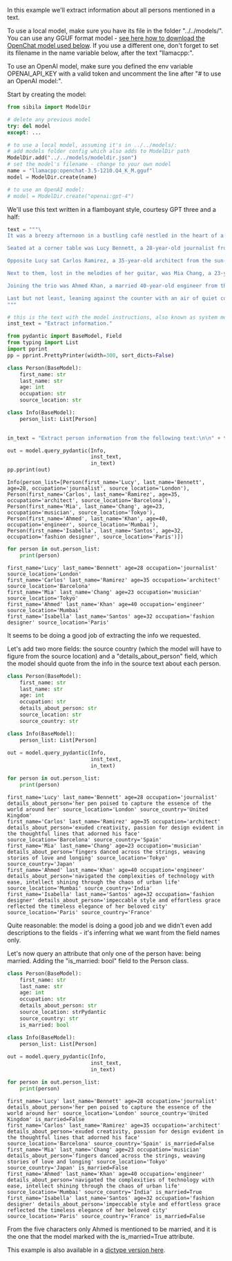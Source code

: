 In this example we'll extract information about all persons mentioned in a text.

To use a local model, make sure you have its file in the folder "../../models/". You can use any GGUF format model - [see here how to download the OpenChat model used below](../setup_local_models/readme.md#setup-local-models). If you use a different one, don't forget to set its filename in the name variable below, after the text "llamacpp:".

To use an OpenAI model, make sure you defined the env variable OPENAI_API_KEY with a valid token and uncomment the line after "# to use an OpenAI model:".

Start by creating the model:


```python
from sibila import ModelDir

# delete any previous model
try: del model
except: ...

# to use a local model, assuming it's in ../../models/:
# add models folder config which also adds to ModelDir path
ModelDir.add("../../models/modeldir.json")
# set the model's filename - change to your own model
name = "llamacpp:openchat-3.5-1210.Q4_K_M.gguf"
model = ModelDir.create(name)

# to use an OpenAI model:
# model = ModelDir.create("openai:gpt-4")
```

We'll use this text written in a flamboyant style, courtesy GPT three and a half:


```python
text = """\
It was a breezy afternoon in a bustling café nestled in the heart of a vibrant city. Five strangers found themselves drawn together by the aromatic allure of freshly brewed coffee and the promise of engaging conversation.

Seated at a corner table was Lucy Bennett, a 28-year-old journalist from London, her pen poised to capture the essence of the world around her. Her eyes sparkled with curiosity, mirroring the dynamic energy of her beloved city.

Opposite Lucy sat Carlos Ramirez, a 35-year-old architect from the sun-kissed streets of Barcelona. With a sketchbook in hand, he exuded creativity, his passion for design evident in the thoughtful lines that adorned his face.

Next to them, lost in the melodies of her guitar, was Mia Chang, a 23-year-old musician from the bustling streets of Tokyo. Her fingers danced across the strings, weaving stories of love and longing, echoing the rhythm of her vibrant city.

Joining the trio was Ahmed Khan, a married 40-year-old engineer from the bustling metropolis of Mumbai. With a laptop at his side, he navigated the complexities of technology with ease, his intellect shining through the chaos of urban life.

Last but not least, leaning against the counter with an air of quiet confidence, was Isabella Santos, a 32-year-old fashion designer from the romantic streets of Paris. Her impeccable style and effortless grace reflected the timeless elegance of her beloved city.
"""

# this is the text with the model instructions, also known as system message.
inst_text = "Extract information."
```


```python
from pydantic import BaseModel, Field
from typing import List
import pprint
pp = pprint.PrettyPrinter(width=300, sort_dicts=False)

class Person(BaseModel):
    first_name: str
    last_name: str
    age: int
    occupation: str
    source_location: str

class Info(BaseModel):
    person_list: List[Person]
    

in_text = "Extract person information from the following text:\n\n" + text

out = model.query_pydantic(Info,
                           inst_text,
                           in_text)
pp.pprint(out)
```

    Info(person_list=[Person(first_name='Lucy', last_name='Bennett', age=28, occupation='journalist', source_location='London'), Person(first_name='Carlos', last_name='Ramirez', age=35, occupation='architect', source_location='Barcelona'), Person(first_name='Mia', last_name='Chang', age=23, occupation='musician', source_location='Tokyo'), Person(first_name='Ahmed', last_name='Khan', age=40, occupation='engineer', source_location='Mumbai'), Person(first_name='Isabella', last_name='Santos', age=32, occupation='fashion designer', source_location='Paris')])



```python
for person in out.person_list:
    print(person)
```

    first_name='Lucy' last_name='Bennett' age=28 occupation='journalist' source_location='London'
    first_name='Carlos' last_name='Ramirez' age=35 occupation='architect' source_location='Barcelona'
    first_name='Mia' last_name='Chang' age=23 occupation='musician' source_location='Tokyo'
    first_name='Ahmed' last_name='Khan' age=40 occupation='engineer' source_location='Mumbai'
    first_name='Isabella' last_name='Santos' age=32 occupation='fashion designer' source_location='Paris'


It seems to be doing a good job of extracting the info we requested.

Let's add two more fields: the source country (which the model will have to figure from the source location) and a "details_about_person" field, which the model should quote from the info in the source text about each person.


```python
class Person(BaseModel):
    first_name: str
    last_name: str
    age: int
    occupation: str
    details_about_person: str
    source_location: str
    source_country: str

class Info(BaseModel):
    person_list: List[Person]
    
out = model.query_pydantic(Info,
                           inst_text,
                           in_text)

for person in out.person_list:
    print(person)
```

    first_name='Lucy' last_name='Bennett' age=28 occupation='journalist' details_about_person='her pen poised to capture the essence of the world around her' source_location='London' source_country='United Kingdom'
    first_name='Carlos' last_name='Ramirez' age=35 occupation='architect' details_about_person='exuded creativity, passion for design evident in the thoughtful lines that adorned his face' source_location='Barcelona' source_country='Spain'
    first_name='Mia' last_name='Chang' age=23 occupation='musician' details_about_person='fingers danced across the strings, weaving stories of love and longing' source_location='Tokyo' source_country='Japan'
    first_name='Ahmed' last_name='Khan' age=40 occupation='engineer' details_about_person='navigated the complexities of technology with ease, intellect shining through the chaos of urban life' source_location='Mumbai' source_country='India'
    first_name='Isabella' last_name='Santos' age=32 occupation='fashion designer' details_about_person='impeccable style and effortless grace reflected the timeless elegance of her beloved city' source_location='Paris' source_country='France'


Quite reasonable: the model is doing a good job and we didn't even add descriptions to the fields - it's inferring what we want from the field names only.

Let's now query an attribute that only one of the person have: being married. Adding the "is_married: bool" field to the Person class.


```python
class Person(BaseModel):
    first_name: str
    last_name: str
    age: int
    occupation: str
    details_about_person: str
    source_location: strPydantic
    source_country: str
    is_married: bool

class Info(BaseModel):
    person_list: List[Person]
    
out = model.query_pydantic(Info,
                           inst_text,
                           in_text)

for person in out.person_list:
    print(person)
```

    first_name='Lucy' last_name='Bennett' age=28 occupation='journalist' details_about_person='her pen poised to capture the essence of the world around her' source_location='London' source_country='United Kingdom' is_married=False
    first_name='Carlos' last_name='Ramirez' age=35 occupation='architect' details_about_person='exuded creativity, passion for design evident in the thoughtful lines that adorned his face' source_location='Barcelona' source_country='Spain' is_married=False
    first_name='Mia' last_name='Chang' age=23 occupation='musician' details_about_person='fingers danced across the strings, weaving stories of love and longing' source_location='Tokyo' source_country='Japan' is_married=False
    first_name='Ahmed' last_name='Khan' age=40 occupation='engineer' details_about_person='navigated the complexities of technology with ease, intellect shining through the chaos of urban life' source_location='Mumbai' source_country='India' is_married=True
    first_name='Isabella' last_name='Santos' age=32 occupation='fashion designer' details_about_person='impeccable style and effortless grace reflected the timeless elegance of her beloved city' source_location='Paris' source_country='France' is_married=False


From the five characters only Ahmed is mentioned to be married, and it is the one that the model marked with the is_married=True attribute.

This example is also available in a [dictype version here](readme_dictype.md).
